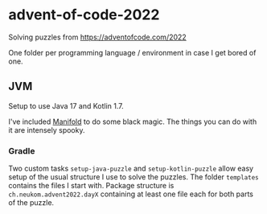 # advent-of-code-2022

Solving puzzles from https://adventofcode.com/2022

One folder per programming language / environment in case I get bored of one.

## JVM

Setup to use Java 17 and Kotlin 1.7.

I've included [Manifold](http://manifold.systems/) to do some black magic. The things you can do with it are intensely
spooky.

### Gradle

Two custom tasks `setup-java-puzzle` and `setup-kotlin-puzzle` allow easy setup of the usual structure I use to
solve the puzzles. The folder `templates` contains the files I start with. Package structure is
`ch.neukom.advent2022.dayX` containing at least one file each for both parts of the puzzle.
